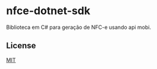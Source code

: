 # nfce-dotnet-sdk

Biblioteca em C# para geração de NFC-e usando api mobi.

## License
[MIT](https://choosealicense.com/licenses/mit/)
